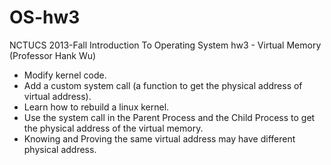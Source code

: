 OS-hw3
======

NCTUCS 2013-Fall Introduction To Operating System hw3 - Virtual Memory (Professor Hank Wu)

+ Modify kernel code.
+ Add a custom system call (a function to get the physical address of virtual address).
+ Learn how to rebuild a linux kernel.
+ Use the system call in the Parent Process and the Child Process to get the physical address of the virtual memory.
+ Knowing and Proving the same virtual address may have different physical address.
